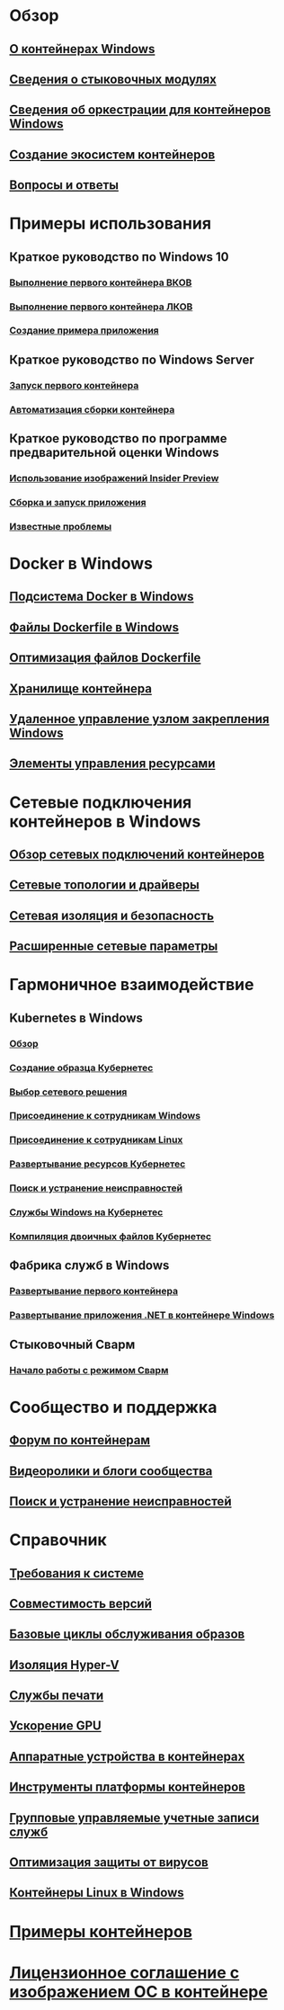 # Обзор
## [О контейнерах Windows](about/index.md)
## [Сведения о стыковочных модулях](about/docker-overview.md)
## [Сведения об оркестрации для контейнеров Windows](about/overview-container-orchestrators.md)
## [Создание экосистем контейнеров](about/container-ecosystem.md)
## [Вопросы и ответы](about/faq.md)

# Примеры использования
## Краткое руководство по Windows 10
### [Выполнение первого контейнера ВКОВ](quick-start/quick-start-windows-10.md)
### [Выполнение первого контейнера ЛКОВ](quick-start/quick-start-windows-10-linux.md)
### [Создание примера приложения](quick-start/building-sample-app.md)
## Краткое руководство по Windows Server
### [Запуск первого контейнера](quick-start/quick-start-windows-server.md)
### [Автоматизация сборки контейнера](quick-start/quick-start-images.md)
## Краткое руководство по программе предварительной оценки Windows
### [Использование изображений Insider Preview](quick-start/Using-Insider-Container-Images.md)
### [Сборка и запуск приложения](quick-start/Nano-RS3-.NET-Core-and-PS.md)
### [Известные проблемы](quick-start/Insider-Known-Issues.md)

# Docker в Windows
## [Подсистема Docker в Windows](manage-docker/configure-docker-daemon.md)
## [Файлы Dockerfile в Windows](manage-docker/manage-windows-dockerfile.md)
## [Оптимизация файлов Dockerfile](manage-docker/optimize-windows-dockerfile.md)
## [Хранилище контейнера](manage-containers/container-storage.md)
## [Удаленное управление узлом закрепления Windows](management/manage_remotehost.md)
## [Элементы управления ресурсами](manage-containers/resource-controls.md)

# Сетевые подключения контейнеров в Windows
## [Обзор сетевых подключений контейнеров](container-networking/architecture.md)
## [Сетевые топологии и драйверы](container-networking/network-drivers-topologies.md)
## [Сетевая изоляция и безопасность](container-networking/network-isolation-security.md)
## [Расширенные сетевые параметры](container-networking/advanced.md)

# Гармоничное взаимодействие
## Kubernetes в Windows 
### [Обзор](kubernetes/getting-started-kubernetes-windows.md)
### [Создание образца Кубернетес](kubernetes/creating-a-linux-master.md)
### [Выбор сетевого решения](kubernetes/network-topologies.md)
### [Присоединение к сотрудникам Windows](kubernetes/joining-windows-workers.md)
### [Присоединение к сотрудникам Linux](kubernetes/joining-linux-workers.md)
### [Развертывание ресурсов Кубернетес](kubernetes/deploying-resources.md)
### [Поиск и устранение неисправностей](kubernetes/common-problems.md)
### [Службы Windows на Кубернетес](kubernetes/kube-windows-services.md)
### [Компиляция двоичных файлов Кубернетес](kubernetes/compiling-kubernetes-binaries.md)
## Фабрика служб в Windows
### [Развертывание первого контейнера](/azure/service-fabric/service-fabric-quickstart-containers)
### [Развертывание приложения .NET в контейнере Windows](/azure/service-fabric/service-fabric-host-app-in-a-container) 
## Стыковочный Сварм
### [Начало работы с режимом Сварм](manage-containers/swarm-mode.md)

# Сообщество и поддержка
## [Форум по контейнерам](https://social.msdn.microsoft.com/Forums/home?forum=windowscontainers)
## [Видеоролики и блоги сообщества](communitylinks.md)
## [Поиск и устранение неисправностей](troubleshooting.md)

# Справочник
## [Требования к системе](deploy-containers/system-requirements.md)
## [Совместимость версий](deploy-containers/version-compatibility.md)
## [Базовые циклы обслуживания образов](deploy-containers/base-image-lifecycle.md)
## [Изоляция Hyper-V](manage-containers/hyperv-container.md)
## [Службы печати](deploy-containers/print-spooler.md)
## [Ускорение GPU](deploy-containers/gpu-acceleration.md)
## [Аппаратные устройства в контейнерах](deploy-containers/hardware-devices-in-containers.md)
## [Инструменты платформы контейнеров](deploy-containers/containerd.md)
## [Групповые управляемые учетные записи служб](manage-containers/manage-serviceaccounts.md)
## [Оптимизация защиты от вирусов](https://docs.microsoft.com/windows-hardware/drivers/ifs/anti-virus-optimization-for-windows-containers)
## [Контейнеры Linux в Windows](deploy-containers/linux-containers.md)

# [Примеры контейнеров](samples.md)

# [Лицензионное соглашение с изображением ОС в контейнере](Images_EULA.md)
